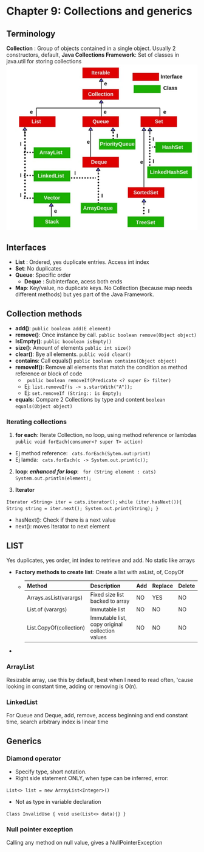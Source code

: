 # Chapter 9: Collections and generics


## Terminology
**Collection** : 
Group of objects contained in a single object.
Usually 2 constructors, default, 
**Java Collections Framework**: 
Set of classes in java.util for storing collections ![Java Collections Framework](
    /images/ch9/collection.png)


## Interfaces
- **List** : Ordered, yes duplicate entries. Access int index
- **Set**: No duplicates
- **Queue**: Specific order
    - **Deque** : Subinterface, acess both ends
- **Map**: Key/value, no duplicate keys. No  Collection (because map needs different methods) but yes part of the Java Framework.


## Collection methods
- **add()**: `public boolean add(E element)`
- **remove()**: Once instance by call. `public boolean remove(Object object)`
- **IsEmpty()**: `public booolean isEmpty()`
- **size()**: Amount of elements `public int size()`
- **clear()**:
Bye all elements.
 `public void clear()`
 - **contains**: Call equals() `public boolean contains(Object object)`
 - **removeIf()**: Remove all elements that match the condition as method reference or block of code
    - ` public boolean removeIf(Predicate <? super E> filter)`
    - Ej: `list.removeIf(s -> s.startWith("A"));`
    - Ej: `set.removeIf (String:: is Empty);`
 - **equals**: Compare 2 Collections by type and content `boolean equals(Object object)`



### Iterating collections
1. **for each**: 
 Iterate Collection, no loop, using method reference or lambdas `public void forEach(consumer<? super T> action)`

- Ej method reference: ` cats.forEach(Sytem.out:print)`
- Ej lamda: ` cats.forEach(c -> System.out.print(c));`

2. **loop**: 
***enhanced for loop***: ` for (String element : cats)
System.out.println(element);`

3. **Iterator**

`Iterator <String> iter = cats.iterator();`
    `while (iter.hasNext()){
        String string = iter.next();
        System.out.print(String);
    }
`
- hasNext(): Check if there is a next value
- next(): moves Iterator to next element


## LIST
Yes duplicates, yes order, int index to retrieve and add. No static like arrays
- **Factory methods to create list**: Create a list with asList, of, CopyOf
    -  | Method                  | Description                                     | Add | Replace | Delete |
       |-------------------------|-------------------------------------------------|-----|---------|--------|
       | Arrays.asList(varargs)  | Fixed size list backed to array                 | NO  |  YES    | NO  |
       | List.of (varargs)       | Immutable list                                  | NO  | NO    | NO   |
       | List.CopyOf(collection) | Immutable list, copy original collection values | NO  | NO     | NO |
 
- 
### ArrayList
Resizable array, use this by default, best when I need to read often, 'cause looking in constant time, adding or removing is O(n).
###  LinkedList
For Queue and Deque, add, remove, access beginning and end constant time, search arbitrary index is linear time


## Generics
### Diamond operator
- Specify type, short notation. 
- Right side statement ONLY, when type can be inferred, error:

`List<> list = new ArrayList<Integer>()`
- Not as type in variable declaration

`Class InvalidUse { void use(List<> data){} }`

### Null pointer exception
Calling any method on null value, gives a NullPointerException